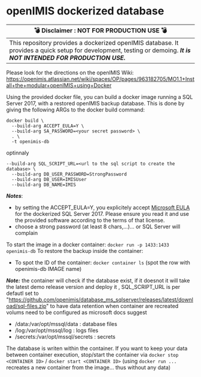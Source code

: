 # openIMIS dockerized database

| :bomb: Disclaimer : NOT FOR PRODUCTION USE :bomb: |
| --- |
| This repository provides a dockerized openIMIS database. It provides a quick setup for development, testing or demoing. ***It is NOT INTENDED FOR PRODUCTION USE.*** |

Please look for the directions on the openIMIS Wiki: https://openimis.atlassian.net/wiki/spaces/OP/pages/963182705/MO1.1+Install+the+modular+openIMIS+using+Docker

Using the provided docker file, you can build a docker image running a SQL Server 2017, with a restored openIMIS backup database.
This is done by giving the following ARGs to the docker build command:
```
docker build \
  --build-arg ACCEPT_EULA=Y \
  --build-arg SA_PASSWORD=<your secret password> \
  . \
  -t openimis-db
```

optinnaly 
```
--build-arg SQL_SCRIPT_URL=<url to the sql script to create the database> \
  --build-arg DB_USER_PASSWORD=StrongPassword
  --build-arg DB_USER=IMISUser
  --build-arg DB_NAME=IMIS
```
***Notes***:
* by setting the ACCEPT_EULA=Y, you explicitely accept [Microsoft EULA](https://go.microsoft.com/fwlink/?linkid=857698) for the dockerized SQL Server 2017. Please ensure you read it and use the provided software according to the terms of that license.
* choose a strong password (at least 8 chars,...)... or SQL Server will complain


To start the image in a docker container: `docker run -p 1433:1433 openimis-db`
To restore the backup inside the container:
* To spot the ID of the container: `docker container ls` (spot the row with openimis-db IMAGE name)


***Note:***
the container will check if the database exist, if it doesnot it will take the latest demo release version and deploy it , SQL_SCRIPT_URL is per defautl set to "https://github.com/openimis/database_ms_sqlserver/releases/latest/download/sql-files.zip"
to have data retention when container are recreated volums need to be configured as microsoft docs suggest
* <host directory>/data:/var/opt/mssql/data : database files
* <host directory>/log:/var/opt/mssql/log : logs files
* <host directory>/secrets:/var/opt/mssql/secrets : secrets

The database is writen within the container. If you want to keep your data between container execution, stop/start the container via `docker stop <CONTAINER ID>` / `docker start <CONTAINER ID>` (using `docker run ... ` recreates a new container from the image... thus without any data)
